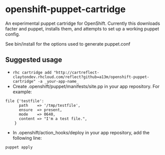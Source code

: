 openshift-puppet-cartridge
==========================

An experimental puppet cartridge for OpenShift.  Currently this downloads
facter and puppet, installs them, and attempts to set up a working puppet
config.

See bin/install for the options used to generate puppet.conf

Suggested usage
-------------

* `rhc cartridge add "http://cartreflect-claytondev.rhcloud.com/reflect?github=a13m/openshift-puppet-cartridge" -a _your-app-name_`
* Create .openshift/puppet/manifests/site.pp in your app repository.  For example:

```
file {'testfile':
      path    => '/tmp/testfile',
      ensure  => present,
      mode    => 0640,
      content => "I'm a test file.",
    }
```

* In .openshift/action_hooks/deploy in your app repository, add the following line:

```
puppet apply
```

